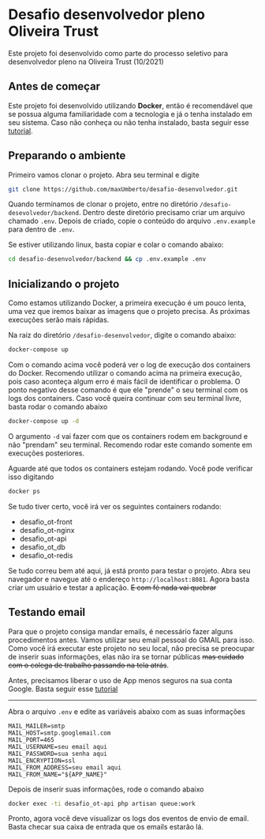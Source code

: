 # Desafio desenvolvedor pleno Oliveira Trust

Este projeto foi desenvolvido como parte do processo seletivo para desenvolvedor pleno na Oliveira Trust (10/2021)

## Antes de começar
Este projeto foi desenvolvido utilizando **Docker**, então é recomendável que se possua alguma familiaridade com a tecnologia e já o tenha instalado em seu sistema. Caso não conheça ou não tenha instalado, basta seguir esse [tutorial](https://www.digitalocean.com/community/tutorials/how-to-install-and-use-docker-compose-on-ubuntu-20-04-pt).

## Preparando o ambiente

Primeiro vamos clonar o projeto. Abra seu terminal e digite
```bash
git clone https://github.com/maxUmberto/desafio-desenvolvedor.git
```
Quando terminamos de clonar o projeto, entre no diretório `/desafio-desevolvedor/backend`. Dentro deste diretório precisamo criar um arquivo chamado `.env`. Depois de criado, copie o conteúdo do arquivo `.env.example` para dentro de `.env`.  

Se estiver utilizando linux, basta copiar e colar o comando abaixo:
```bash
cd desafio-desenvolvedor/backend && cp .env.example .env
```

## Inicializando o projeto
Como estamos utilizando Docker, a primeira execução é um pouco lenta, uma vez que iremos baixar as imagens que o projeto precisa. As próximas execuções serão mais rápidas.

Na raiz do diretório `/desafio-desenvolvedor`, digite o comando abaixo:
```bash
docker-compose up
```
Com o comando acima você poderá ver o log de execução dos containers do Docker. Recomendo utilizar o comando acima na primeira execução, pois caso aconteça algum erro é mais fácil de identificar o problema. O ponto negativo desse comando é que ele "prende" o seu terminal com os logs dos containers. Caso você queira continuar com seu terminal livre, basta rodar o comando abaixo
```bash
docker-compose up -d
```
O argumento `-d` vai fazer com que os containers rodem em background e não "prendam" seu terminal. Recomendo rodar este comando somente em execuções posteriores.

Aguarde até que todos os containers estejam rodando. Você pode verificar isso digitando
```bash
docker ps
```
Se tudo tiver certo, você irá ver os seguintes containers rodando:
- desafio_ot-front
- desafio_ot-nginx
- desafio_ot-api
- desafio_ot_db
- desafio_ot-redis

Se tudo correu bem até aqui, já está pronto para testar o projeto. Abra seu navegador e navegue até o endereço `http://localhost:8081`. Agora basta criar um usuário e testar a aplicação. ~~E com fé nada vai quebrar~~

## Testando email
Para que o projeto consiga mandar emails, é necessário fazer alguns procedimentos antes. Vamos utilizar seu email pessoal do GMAIL para isso. Como você irá executar este projeto no seu local, não precisa se preocupar de inserir suas informações, elas não ira se tornar públicas ~~mas cuidado com o colega de trabalho passando na tela atrás~~.

Antes, precisamos liberar o uso de App menos seguros na sua conta Google. Basta seguir esse [tutorial](https://support.google.com/accounts/answer/6010255#zippy=%2Cse-a-op%C3%A7%C3%A3o-acesso-a-app-menos-seguro-estiver-desativada-para-sua-conta)

---

Abra o arquivo `.env` e edite as variáveis abaixo com as suas informações

```
MAIL_MAILER=smtp
MAIL_HOST=smtp.googlemail.com
MAIL_PORT=465
MAIL_USERNAME=seu email aqui
MAIL_PASSWORD=sua senha aqui
MAIL_ENCRYPTION=ssl
MAIL_FROM_ADDRESS=seu email aqui
MAIL_FROM_NAME="${APP_NAME}"
```

Depois de inserir suas informações, rode o comando abaixo

```bash
docker exec -ti desafio_ot-api php artisan queue:work
```

Pronto, agora você deve visualizar os logs dos eventos de envio de email. Basta checar sua caixa de entrada que os emails estarão lá.